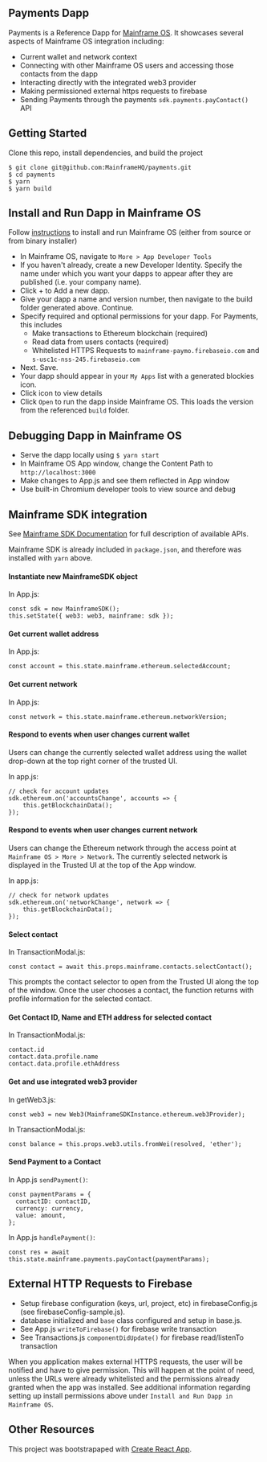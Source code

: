 ## Payments Dapp
Payments is a Reference Dapp for [Mainframe OS](https://github.com/MainframeHQ/mainframe-os).
It showcases several aspects of Mainframe OS integration including:
- Current wallet and network context
- Connecting with other Mainframe OS users and accessing those contacts from the dapp
- Interacting directly with the integrated web3 provider
- Making permissioned external https requests to firebase
- Sending Payments through the payments `sdk.payments.payContact()` API


## Getting Started

Clone this repo, install dependencies, and build the project

    $ git clone git@github.com:MainframeHQ/payments.git
    $ cd payments
    $ yarn
    $ yarn build

## Install and Run Dapp in Mainframe OS

Follow [instructions](http://docs.mainframe.com) to install and run Mainframe OS (either from source or from binary installer)

- In Mainframe OS, navigate to `More > App Developer Tools`
- If you haven't already, create a new Developer Identity. Specify the name under which you want your dapps to appear after they are published (i.e. your company name).
- Click + to Add a new dapp.
- Give your dapp a name and version number, then navigate to the build folder generated above. Continue.
- Specify required and optional permissions for your dapp. For Payments, this includes
    - Make transactions to Ethereum blockchain (required)
    - Read data from users contacts (required)
    - Whitelisted HTTPS Requests to `mainframe-paymo.firebaseio.com` and `s-usc1c-nss-245.firebaseio.com`
- Next. Save.
- Your dapp should appear in your `My Apps` list with a generated blockies icon.
- Click icon to view details
- Click `Open` to run the dapp inside Mainframe OS. This loads the version from the referenced `build` folder.

## Debugging Dapp in Mainframe OS
- Serve the dapp locally using `$ yarn start`
- In Mainframe OS App window, change the Content Path to `http://localhost:3000`
- Make changes to App.js and see them reflected in App window
- Use built-in Chromium developer tools to view source and debug


## Mainframe SDK integration
See [Mainframe SDK Documentation](https://docs.mainframe.com/docs/sdk) for full description of available APIs.

Mainframe SDK is already included in `package.json`, and therefore was installed with `yarn` above.

#### Instantiate new MainframeSDK object
In App.js:

    const sdk = new MainframeSDK();
    this.setState({ web3: web3, mainframe: sdk });


#### Get current wallet address

In App.js:

    const account = this.state.mainframe.ethereum.selectedAccount;

#### Get current network

In App.js:

    const network = this.state.mainframe.ethereum.networkVersion;


#### Respond to events when user changes current wallet
Users can change the currently selected wallet address using the wallet drop-down at the top right corner of the trusted UI.

In app.js:

    // check for account updates
    sdk.ethereum.on('accountsChange', accounts => {
        this.getBlockchainData();
    });


#### Respond to events when user changes current network
Users can change the Ethereum network through the access point at `Mainframe OS > More > Network`.
The currently selected network is displayed in the Trusted UI at the top of the App window.

In app.js:

    // check for network updates
    sdk.ethereum.on('networkChange', network => {
        this.getBlockchainData();
    });

#### Select contact
In TransactionModal.js:

    const contact = await this.props.mainframe.contacts.selectContact();
This prompts the contact selector to open from the Trusted UI along the top of the window.
Once the user chooses a contact, the function returns with profile information for the selected contact.

#### Get Contact ID, Name and ETH address for selected contact
In TransactionModal.js:

    contact.id
    contact.data.profile.name
    contact.data.profile.ethAddress

#### Get and use integrated web3 provider
In getWeb3.js:

    const web3 = new Web3(MainframeSDKInstance.ethereum.web3Provider);

In TransactionModal.js:

    const balance = this.props.web3.utils.fromWei(resolved, 'ether');


#### Send Payment to a Contact

In App.js `sendPayment()`:

    const paymentParams = {
      contactID: contactID,
      currency: currency,
      value: amount,
    };


In App.js `handlePayment()`:

    const res = await this.state.mainframe.payments.payContact(paymentParams);


## External HTTP Requests to Firebase
- Setup firebase configuration (keys, url, project, etc) in firebaseConfig.js (see firebaseConfig-sample.js).
- database initialized and `base` class configured and setup in base.js.
- See App.js `writeToFirebase()` for firebase write transaction
- See Transactions.js `componentDidUpdate()` for firebase read/listenTo transaction

When you application makes external HTTPS requests, the user will be notified and have to give permission. This will happen
at the point of need, unless the URLs were already whitelisted and the permissions already granted when the app was installed.
See additional information regarding setting up install permissions above under `Install and Run Dapp in Mainframe OS`.

## Other Resources
This project was bootstrapaped with [Create React App](create-react-app.md).
